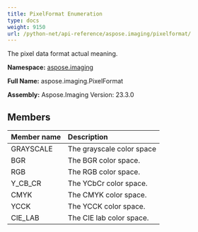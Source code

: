```yaml
---
title: PixelFormat Enumeration
type: docs
weight: 9150
url: /python-net/api-reference/aspose.imaging/pixelformat/
---
```


The pixel data format actual meaning.

**Namespace:** [aspose.imaging](/imaging/python-net/api-reference/aspose.imaging/)

**Full Name:** aspose.imaging.PixelFormat

**Assembly:**  Aspose.Imaging Version: 23.3.0

## **Members**
|**Member name**|**Description**|
| :- | :- |
|GRAYSCALE|The grayscale color space|
|BGR|The BGR color space.|
|RGB|The RGB color space.|
|Y_CB_CR|The YCbCr color space.|
|CMYK|The CMYK color space.|
|YCCK|The YCCK color space.|
|CIE_LAB|The CIE lab color space.|
